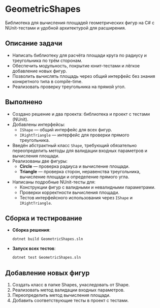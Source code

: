 # GeometricShapes

Библиотека для вычисления площадей геометрических фигур на C# с NUnit-тестами и удобной архитектурой для расширения.

## Описание задачи

- Написать библиотеку для расчёта площади круга по радиусу и треугольника по трём сторонам.
- Обеспечить модульность, покрытие юнит-тестами и лёгкое добавление новых фигур.
- Позволить вычислять площадь через общий интерфейс без знания конкретного типа в compile-time.
- Реализовать проверку треугольника на прямой угол.

## Выполнено

- Создано решение и два проекта: библиотека и проект с тестами (NUnit).
- Добавлены интерфейсы:
    - `IShape` — общий интерфейс для всех фигур.
    - `IRightTriangle` — интерфейс для проверки прямого треугольника.
- Введён абстрактный класс `Shape`, требующий обязательно переопределить методы для валидации входных параметров и вычисления площади.
- Реализованы две фигуры:
    - **Circle** — проверка радиуса и вычисление площади.
    - **Triangle** — проверка сторон, неравенства треугольника, вычисление площади и определение прямого угла.
- Написаны подробные NUnit-тесты для:
    - Конструкции фигур с валидными и невалидными параметрами.
    - Проверки корректности вычисления площади.
    - Тестов интерфейсного использования через `IShape` и `IRightTriangle`. 

## Сборка и тестирование

- **Сборка решения**:
  ```bash
  dotnet build GeometricShapes.sln
  
- **Запуск всех тестов**:
  ```bash
  dotnet test GeometricShapes.sln

## Добавление новых фигур
1. Создать класс в папке Shapes, унаследовать от Shape.
2. Реализовать метод валидации входных параметров.
3. Переопределить метод вычисления площади.
4. Добавить соответствующие тесты в проект с тестами.
